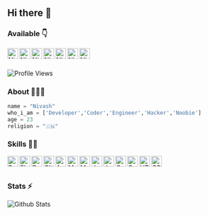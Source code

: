 ## Hi there 👋

### Available 👇
<p>
  <a href="www.linkedin.com/in/xi11a/">
    <img align="left" alt="Nivash LinkedIN" width="24px" src="https://cdn.jsdelivr.net/npm/simple-icons@v3/icons/linkedin.svg" />
  </a>
  <a href="https://twitter.com/MrXilla">
    <img align="left" alt="Nivash Twitter" width="24px" src="https://cdn.jsdelivr.net/npm/simple-icons@3.2.0/icons/twitter.svg" />
  </a>
  <a href="https://www.pinterest.com/xi11a">
    <img align="left" alt="Nivash Pinterest" width="24px" src="https://cdn.jsdelivr.net/npm/simple-icons@3.2.0/icons/pinterest.svg" />
  </a>
  <a href="https://instagram.com/_ni.va.sh_">
    <img align="left" alt="Nivash Instagram" width="24px" src="https://cdn.jsdelivr.net/npm/simple-icons@3.2.0/icons/instagram.svg" />
  </a>
   <a href="https://www.quora.com/profile/Xi11a">
  <img align="left" alt="Nivash Quora" width="24px" src="https://cdn.jsdelivr.net/npm/simple-icons@3.2.0/icons/quora.svg" />
  </a>
  <a href="https://nivash.me">
    <img align="left" alt="Nivash Portfolio" width="24px" src="https://cdn.jsdelivr.net/npm/simple-icons@3.2.0/icons/vercel.svg" />
  </a>
  <a href="https://telegram.dog/MrXilla">
    <img align="left" alt="Nivash Telegram" width="24px" src="https://cdn.jsdelivr.net/npm/simple-icons@3.2.0/icons/telegram.svg" />
  </a>
  
</p>
<br>
<br>


![Profile Views](https://hits.seeyoufarm.com/api/count/incr/badge.svg?url=https://github.com/NivashC-CD/&title=Profile%20Views)

### About 🙋🏻‍♂️
```python
name = "Nivash"
who_i_am = ['Developer','Coder','Engineer','Hacker','Noobie']
age = 23
religion = "🇮🇳"
```


### Skills 👨‍💻

<img align="left" alt="Python" width="24px" src="https://cdn.jsdelivr.net/npm/simple-icons@3.2.0/icons/python.svg" />
<img align="left" alt="Flask" width="24px" src="https://cdn.jsdelivr.net/npm/simple-icons@3.2.0/icons/flask.svg" />
<img align="left" alt="Dart" width="24px" src="https://cdn.jsdelivr.net/npm/simple-icons@3.2.0/icons/dart.svg" />
<img align="left" alt="GitHub" width="24px" src="https://cdn.jsdelivr.net/npm/simple-icons@3.2.0/icons/github.svg" />
<img align="left" alt="Android" width="24px" src="https://cdn.jsdelivr.net/npm/simple-icons@3.2.0/icons/android.svg" />
<img align="left" alt="MongoDB" width="24px" src="https://cdn.jsdelivr.net/npm/simple-icons@3.2.0/icons/mongodb.svg" />
<img align="left" alt="MySQL" width="24px" src="https://cdn.jsdelivr.net/npm/simple-icons@3.2.0/icons/mysql.svg" />
<img align="left" alt="JavaScript" width="24px" src="https://cdn.jsdelivr.net/npm/simple-icons@3.2.0/icons/javascript.svg" />
<img align="left" alt="Java" width="24px" src="https://cdn.jsdelivr.net/npm/simple-icons@3.2.0/icons/java.svg" />
<img align="left" alt="C" width="24px" src="https://cdn.jsdelivr.net/npm/simple-icons@3.2.0/icons/c.svg" />
<img align="left" alt="C++" width="24px" src="https://cdn.jsdelivr.net/npm/simple-icons@3.2.0/icons/cplusplus.svg" />
<img align="left" alt="HTML" width="24px" src="https://cdn.jsdelivr.net/npm/simple-icons@3.2.0/icons/html5.svg" />
<img align="left" alt="CSS" width="24px" src="https://cdn.jsdelivr.net/npm/simple-icons@3.2.0/icons/css3.svg" />
<br>
<br>


### Stats ⚡️

![Github Stats](https://github-readme-stats.vercel.app/api?username=NivashC-CD&show_icons=true&title_color=333&icon_color=333&count_private=true&include_all_commits=true)
